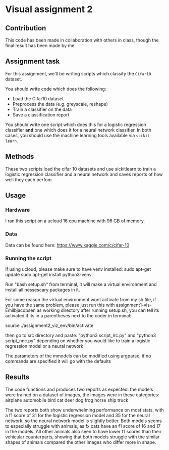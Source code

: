 # Visual assignment 2

## Contribution
This code has been made in collaboration with others in class, though the final result has been made by me

## Assignment task

For this assignment, we'll be writing scripts which classify the ```Cifar10``` dataset.

You should write code which does the following:

- Load the Cifar10 dataset
- Preprocess the data (e.g. greyscale, reshape)
- Train a classifier on the data
- Save a classification report

You should write one script which does this for a logistic regression classifier **and** one which does it for a neural network classifier. In both cases, you should use the machine learning tools available via ```scikit-learn```.

## Methods

These two scripts load the cifar 10 datasets and use sickitlearn to train a logistic regression classifier and a neural network and saves reports of how well they each perfom.

## Usage

### Hardware
I ran this script on a ucloud 16 cpu machine with 96 GB of memory.


### Data
Data can be found here: 
https://www.kaggle.com/c/cifar-10

### Running the script
If using ucloud, please make sure to have venv installed:
sudo apt-get update
sudo apt-get install python3-venv

Run "bash setup.sh" from terminal, it will make a virtual environment and install all nessescary packages in it.

For some reason the virtual environment wont activate from my sh file, if you have the same problem, please just run this with assignment1-vis-Emilbjacobsen as working directory after running setup.sh, you can tell its activated if its in a parentheses next to the coder in terminal:

source ./assignment2_viz_env/bin/activate

then go to src directory and paste:
"python3 script_lrc.py" and "python3 script_nnc.py" depending on whether you would like to train a logistic regression model or a neural network

The parameters of the mmodels can be modified using argparse, if no commands are specified it will go with the defaults



## Results

The code functions and produces two reports as expected. the models were trained on a dataset of images, the images were in these categories:
        airplane
        automobile
        bird
        cat
        deer
        dog
        frog
        horse 
        ship
        truck

 The two reports both show underwhelming performance on most stats, with a f1 score of 31 for the logistic regression model and 35 for the neural network, so the neural network model is slightly better. Both models seems to especially struggle with animals, as fx cats have an f1 score of 16 and 17 in the models. All other animals also seen to have lower f1 scores than their vehicular counterparts, showing that both models struggle with the similar shapes of animals compared the other images who differ more in shape.